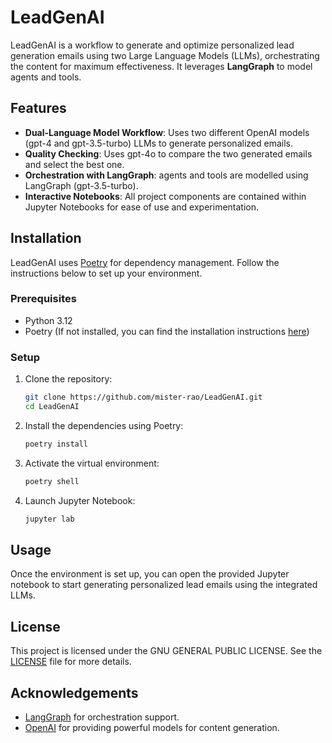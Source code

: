 # LeadGenAI

LeadGenAI is a workflow to generate and optimize personalized lead generation emails using two Large Language Models (LLMs), orchestrating the content for maximum effectiveness. It leverages **LangGraph** to model agents and tools.

## Features

- **Dual-Language Model Workflow**: Uses two different OpenAI models (gpt-4 and gpt-3.5-turbo) LLMs to generate personalized emails.
- **Quality Checking**: Uses gpt-4o to compare the two generated emails and select the best one. 
- **Orchestration with LangGraph**: agents and tools are modelled using LangGraph (gpt-3.5-turbo).
- **Interactive Notebooks**: All project components are contained within Jupyter Notebooks for ease of use and experimentation.

## Installation

LeadGenAI uses [Poetry](https://python-poetry.org/) for dependency management. Follow the instructions below to set up your environment.

### Prerequisites

- Python 3.12
- Poetry (If not installed, you can find the installation instructions [here](https://python-poetry.org/docs/#installation))

### Setup

1. Clone the repository:
    ```bash
    git clone https://github.com/mister-rao/LeadGenAI.git
    cd LeadGenAI
    ```

2. Install the dependencies using Poetry:
    ```bash
    poetry install
    ```

3. Activate the virtual environment:
    ```bash
    poetry shell
    ```

4. Launch Jupyter Notebook:
    ```bash
    jupyter lab
    ```

## Usage

Once the environment is set up, you can open the provided Jupyter notebook to start generating personalized lead emails using the integrated LLMs.


## License

This project is licensed under the GNU GENERAL PUBLIC LICENSE. See the [LICENSE](LICENSE) file for more details.

## Acknowledgements

- [LangGraph](https://github.com/langchain-ai/langgraph) for orchestration support.
- [OpenAI](https://openai.com/) for providing powerful models for content generation.
